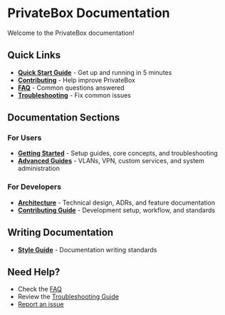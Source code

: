 # PrivateBox Documentation

Welcome to the PrivateBox documentation!

## Quick Links

- **[Quick Start Guide](./guides/getting-started/quick-start-guide.md)** - Get up and running in 5 minutes
- **[Contributing](./contributing/how-to-contribute.md)** - Help improve PrivateBox
- **[FAQ](./guides/getting-started/faq.md)** - Common questions answered
- **[Troubleshooting](./guides/getting-started/troubleshooting-guide.md)** - Fix common issues

## Documentation Sections

### For Users
- **[Getting Started](./guides/getting-started/)** - Setup guides, core concepts, and troubleshooting
- **[Advanced Guides](./guides/advanced/)** - VLANs, VPN, custom services, and system administration

### For Developers
- **[Architecture](./architecture/)** - Technical design, ADRs, and feature documentation
- **[Contributing Guide](./contributing/)** - Development setup, workflow, and standards

## Writing Documentation

- **[Style Guide](./style-guide.md)** - Documentation writing standards

## Need Help?

- Check the [FAQ](./guides/getting-started/faq.md)
- Review the [Troubleshooting Guide](./guides/getting-started/troubleshooting-guide.md)
- [Report an issue](https://github.com/Rasped/privatebox/issues)
